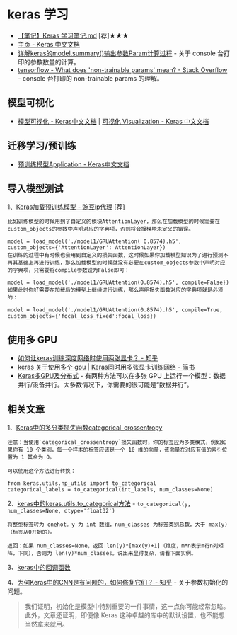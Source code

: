 # keras 学习

- [【笔记】Keras 学习笔记.md](./keras-learning.md)  [荐]★★★
- [主页 - Keras 中文文档](<https://keras.io/zh/>)
- [详解keras的model.summary()输出参数Param计算过程](<https://blog.csdn.net/ybdesire/article/details/85217688>) - 关于 console 台打印的参数数量的计算。
- [tensorflow - What does 'non-trainable params' mean? - Stack Overflow](<https://stackoverflow.com/questions/47312219/what-does-non-trainable-params-mean>) - console 台打印的 non-trainable params 的理解。



## 模型可视化

- [模型可视化 - Keras中文文档](<https://keras-cn.readthedocs.io/en/latest/Other/visualization/>)  |  [可视化 Visualization - Keras 中文文档](<https://keras.io/zh/visualization/>)

## 迁移学习/预训练

- [预训练模型Application - Keras中文文档](<https://keras-cn-twkun.readthedocs.io/Other/application/>)

## 导入模型测试

1、[Keras加载预训练模型 - 豌豆ip代理](<https://www.wandouip.com/t5i44145/>)  [荐]

``` 
比如训练模型的时候用到了自定义的模块AttentionLayer，那么在加载模型的时候需要在custom_objects的参数中声明对应的字典项，否则将会报模块未定义的错误。

model = load_model('./model1/GRUAttention( 0.8574).h5', custom_objects={'AttentionLayer': AttentionLayer})
在训练的过程中有时候也会用到自定义的损失函数，这时候如果你加载模型知识为了进行预测不再其基础上再进行训练，那么加载模型的时候就没有必要在custom_objects参数中声明对应的字典项，只需要将compile参数设为False即可：

model = load_model('./model1/GRUAttention(0.8574).h5', compile=False})
如果此时你好需要在加载后的模型上继续进行训练，那么声明损失函数对应的字典项就是必须的：

model = load_model('./model1/GRUAttention(0.8574).h5', compile=True, custom_objects={'focal_loss_fixed':focal_loss})
```



## 使用多 GPU

- [如何让keras训练深度网络时使用两张显卡？ - 知乎](<https://www.zhihu.com/question/67239897>)
- [keras 关于使用多个 gpu](<https://blog.csdn.net/MachineRandy/article/details/80040765>)  |  [Keras同时用多张显卡训练网络 - 简书](<https://www.jianshu.com/p/db0ba022936f>)
- [Keras多GPU及分布式](<https://blog.csdn.net/qq_34564612/article/details/79209965>) - 有两种方法可以在多张 GPU 上运行一个模型：数据并行/设备并行。大多数情况下，你需要的很可能是“数据并行”。

## 相关文章

1、[Keras中的多分类损失函数categorical_crossentropy](<https://blog.csdn.net/u010412858/article/details/76842216>)

``` 
注意：当使用`categorical_crossentropy`损失函数时，你的标签应为多类模式，例如如果你有 10 个类别，每一个样本的标签应该是一个 10 维的向量，该向量在对应有值的索引位置为 1 其余为 0。

可以使用这个方法进行转换：

from keras.utils.np_utils import to_categorical
categorical_labels = to_categorical(int_labels, num_classes=None)
```

2、[keras中的keras.utils.to_categorical方法](<https://blog.csdn.net/nima1994/article/details/82468965>) - `to_categorical(y, num_classes=None, dtype='float32')`

```
将整型标签转为 onehot。y 为 int 数组，num_classes 为标签类别总数，大于 max(y)（标签从0开始的）。

返回：如果 num_classes=None，返回 len(y)*[max(y)+1]（维度，m*n表示m行n列矩阵，下同），否则为 len(y)*num_classes。说出来显得复杂，请看下面实例。
```

3、[keras中的回调函数](<https://blog.csdn.net/jiandanjinxin/article/details/77097910>)

4、[为何Keras中的CNN是有问题的，如何修复它们？ - 知乎](<https://zhuanlan.zhihu.com/p/73549089>) - 关于参数初始化的问题。

> 我们证明，初始化是模型中特别重要的一件事情，这一点你可能经常忽略。此外，文章还证明，即便像 Keras 这种卓越的库中的默认设置，也不能想当然拿来就用。
